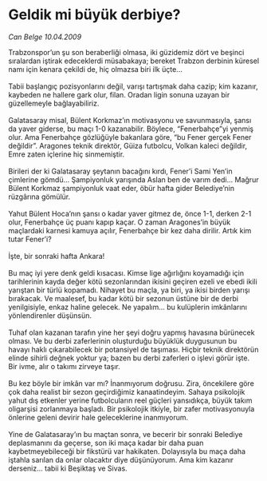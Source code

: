 # Geldik mi büyük derbiye?

*Can Belge 10.04.2009*

<div class="taraf_structure_2col_1zq">
<div class="margen_n">



 <p>Trabzonspor’un şu son beraberliği olmasa, iki güzidemiz dört ve beşinci sıralardan iştirak edeceklerdi müsabakaya; bereket Trabzon derbinin küresel namı için kenara çekildi de, hiç olmazsa biri ilk üçte... <br/><br/>Tabii başlangıç pozisyonlarını değil, varışı tartışmak daha cazip; kim kazanır, kaybeden ne hallere gark olur, filan. Oradan ligin sonuna uzayan bir güzellemeyle bağlayabiliriz. <br/><br/>Galatasaray misal, Bülent Korkmaz’ın motivasyonu ve savunmasıyla, şansı da yaver giderse, bu maçı 1-0 kazanabilir. Böylece, “Fenerbahçe”yi yenmiş olur. Ama Fenerbahçe gözlüğüyle bakanlara göre, “bu Fener gerçek Fener değildir”. Aragones teknik direktör, Güiza futbolcu, Volkan kaleci değildir, Emre zaten içlerine hiç sinmemiştir. <br/><br/>Birileri der ki Galatasaray şeytanın bacağını kırdı, Fener’i Sami Yen’in çimlerine gömdü... Şampiyonluk yarışında Aslan ben de varım dedi... Mağrur Bülent Korkmaz şampiyonluk vaat eder, öbür hafta gider Belediye’nin rüzgârına gömülür. <br/><br/>Yahut Bülent Hoca’nın şansı o kadar yaver gitmez de, önce 1-1, derken 2-1 olur, Fenerbahçe üç puanı kapıp kaçar. O zaman Aragones’in büyük maçlardaki karnesi kamuya açılır, Fenerbahçe bir kez daha dirilir. Artık kim tutar Fener’i? <br/><br/>İşte, bir sonraki hafta Ankara! <br/><br/>Bu maç iyi yere denk geldi kısacası. Kimse lige ağırlığını koyamadığı için tarihlerinin kayda değer kötü sezonlarından ikisini geçiren ezeli ve ebedi ikili yarıştan bir türlü kopamadı. Nihayet bu maçla, ya biri, ya ikisi birden yarışı bırakacak. Ve maalesef, bu kadar kötü bir sezonun üstüne bir de derbi yenilgisiyle, enkaz haline gelecek. Ne yapalım... bu kulüplerin imkânlarını yönlendirenler düşünsün. <br/><br/>Tuhaf olan kazanan tarafın yine her şeyi doğru yapmış havasına bürünecek olması. Ve bu derbi zaferlerinin oluşturduğu büyüklük duygusunun bu havayı haklı çıkarabilecek bir potansiyel de taşıması. Hiçbir teknik direktörün elinde sihirli değnek yoktur ya; bazen bu derbi zaferleri o işlevi görür işte. Bir ivme, alır o takımı zirveye taşır. <br/><br/>Bu kez böyle bir imkân var mı? İnanmıyorum doğrusu. Zira, öncekilere göre çok daha realist bir sezon geçirdiğimiz kanaatindeyim. Sahaya psikolojik yahut dış etkenler yerine futbolcuların reel güçleri yansıdıkça, büyük takım oligarşisi zorlanmaya başladı. Bir psikolojik itkiyle, bir zafer motivasyonuyla önlerine geleni devirir hale geleceklerine inanmıyorum. <br/><br/>Yine de Galatasaray’ın bu maçtan sonra, ve becerir bir sonraki Belediye deplasmanını da geçerse, son iki maça kadar bir daha puan kaybetmeyebileceği bir fikstürü var hakikaten. Dolayısıyla bu maça daha iştahla sarılan da onlar olacaktır diye düşünüyorum. Ama kim kazanır derseniz... tabii ki Beşiktaş ve Sivas.</p>

<br/>


<div id="taraf_not">
</div>

</div>


</div>

